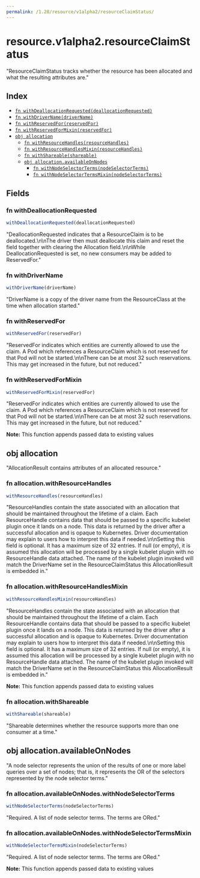 ```yaml
---
permalink: /1.28/resource/v1alpha2/resourceClaimStatus/
---
```


# resource.v1alpha2.resourceClaimStatus

"ResourceClaimStatus tracks whether the resource has been allocated and what the resulting attributes are."

## Index

* [`fn withDeallocationRequested(deallocationRequested)`](#fn-withdeallocationrequested)
* [`fn withDriverName(driverName)`](#fn-withdrivername)
* [`fn withReservedFor(reservedFor)`](#fn-withreservedfor)
* [`fn withReservedForMixin(reservedFor)`](#fn-withreservedformixin)
* [`obj allocation`](#obj-allocation)
  * [`fn withResourceHandles(resourceHandles)`](#fn-allocationwithresourcehandles)
  * [`fn withResourceHandlesMixin(resourceHandles)`](#fn-allocationwithresourcehandlesmixin)
  * [`fn withShareable(shareable)`](#fn-allocationwithshareable)
  * [`obj allocation.availableOnNodes`](#obj-allocationavailableonnodes)
    * [`fn withNodeSelectorTerms(nodeSelectorTerms)`](#fn-allocationavailableonnodeswithnodeselectorterms)
    * [`fn withNodeSelectorTermsMixin(nodeSelectorTerms)`](#fn-allocationavailableonnodeswithnodeselectortermsmixin)

## Fields

### fn withDeallocationRequested

```ts
withDeallocationRequested(deallocationRequested)
```

"DeallocationRequested indicates that a ResourceClaim is to be deallocated.\n\nThe driver then must deallocate this claim and reset the field together with clearing the Allocation field.\n\nWhile DeallocationRequested is set, no new consumers may be added to ReservedFor."

### fn withDriverName

```ts
withDriverName(driverName)
```

"DriverName is a copy of the driver name from the ResourceClass at the time when allocation started."

### fn withReservedFor

```ts
withReservedFor(reservedFor)
```

"ReservedFor indicates which entities are currently allowed to use the claim. A Pod which references a ResourceClaim which is not reserved for that Pod will not be started.\n\nThere can be at most 32 such reservations. This may get increased in the future, but not reduced."

### fn withReservedForMixin

```ts
withReservedForMixin(reservedFor)
```

"ReservedFor indicates which entities are currently allowed to use the claim. A Pod which references a ResourceClaim which is not reserved for that Pod will not be started.\n\nThere can be at most 32 such reservations. This may get increased in the future, but not reduced."

**Note:** This function appends passed data to existing values

## obj allocation

"AllocationResult contains attributes of an allocated resource."

### fn allocation.withResourceHandles

```ts
withResourceHandles(resourceHandles)
```

"ResourceHandles contain the state associated with an allocation that should be maintained throughout the lifetime of a claim. Each ResourceHandle contains data that should be passed to a specific kubelet plugin once it lands on a node. This data is returned by the driver after a successful allocation and is opaque to Kubernetes. Driver documentation may explain to users how to interpret this data if needed.\n\nSetting this field is optional. It has a maximum size of 32 entries. If null (or empty), it is assumed this allocation will be processed by a single kubelet plugin with no ResourceHandle data attached. The name of the kubelet plugin invoked will match the DriverName set in the ResourceClaimStatus this AllocationResult is embedded in."

### fn allocation.withResourceHandlesMixin

```ts
withResourceHandlesMixin(resourceHandles)
```

"ResourceHandles contain the state associated with an allocation that should be maintained throughout the lifetime of a claim. Each ResourceHandle contains data that should be passed to a specific kubelet plugin once it lands on a node. This data is returned by the driver after a successful allocation and is opaque to Kubernetes. Driver documentation may explain to users how to interpret this data if needed.\n\nSetting this field is optional. It has a maximum size of 32 entries. If null (or empty), it is assumed this allocation will be processed by a single kubelet plugin with no ResourceHandle data attached. The name of the kubelet plugin invoked will match the DriverName set in the ResourceClaimStatus this AllocationResult is embedded in."

**Note:** This function appends passed data to existing values

### fn allocation.withShareable

```ts
withShareable(shareable)
```

"Shareable determines whether the resource supports more than one consumer at a time."

## obj allocation.availableOnNodes

"A node selector represents the union of the results of one or more label queries over a set of nodes; that is, it represents the OR of the selectors represented by the node selector terms."

### fn allocation.availableOnNodes.withNodeSelectorTerms

```ts
withNodeSelectorTerms(nodeSelectorTerms)
```

"Required. A list of node selector terms. The terms are ORed."

### fn allocation.availableOnNodes.withNodeSelectorTermsMixin

```ts
withNodeSelectorTermsMixin(nodeSelectorTerms)
```

"Required. A list of node selector terms. The terms are ORed."

**Note:** This function appends passed data to existing values
